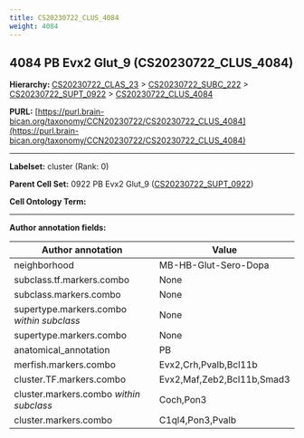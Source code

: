 ```yaml
---
title: CS20230722_CLUS_4084
weight: 4084
---
```

## 4084 PB Evx2 Glut_9 (CS20230722_CLUS_4084)
<b>Hierarchy: </b>
[CS20230722_CLAS_23](../CS20230722_CLAS_23) >
[CS20230722_SUBC_222](../CS20230722_SUBC_222) >
[CS20230722_SUPT_0922](../CS20230722_SUPT_0922) >
[CS20230722_CLUS_4084](../CS20230722_CLUS_4084)

**PURL:** [https://purl.brain-bican.org/taxonomy/CCN20230722/CS20230722_CLUS_4084](https://purl.brain-bican.org/taxonomy/CCN20230722/CS20230722_CLUS_4084)

---


**Labelset:** cluster (Rank: 0)

**Parent Cell Set:** 0922 PB Evx2 Glut_9 ([CS20230722_SUPT_0922](../CS20230722_SUPT_0922))



**Cell Ontology Term:** 

[MARKER GENES.]: #


---

[TRANSFERRED ANNOTATIONS.]: #


[AUTHOR ANNOTATION FIELDS.]: #


**Author annotation fields:**

| Author annotation | Value |
|-------------------|-------|
|neighborhood|MB-HB-Glut-Sero-Dopa|
|subclass.tf.markers.combo|None|
|subclass.markers.combo|None|
|supertype.markers.combo _within subclass_|None|
|supertype.markers.combo|None|
|anatomical_annotation|PB|
|merfish.markers.combo|Evx2,Crh,Pvalb,Bcl11b|
|cluster.TF.markers.combo|Evx2,Maf,Zeb2,Bcl11b,Smad3|
|cluster.markers.combo _within subclass_|Coch,Pon3|
|cluster.markers.combo|C1ql4,Pon3,Pvalb|
